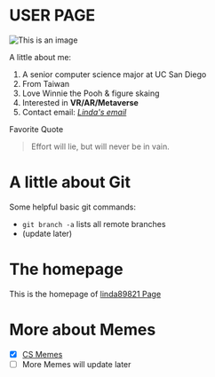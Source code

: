 # USER PAGE

![This is an image](https://www.niusnews.com/upload/posts/posts_image3_87710_1580956076.jpg)

A little about me:
1. A senior computer science major at UC San Diego
2. From Taiwan
3. Love Winnie the Pooh & figure skaing
4. Interested in **VR/AR/Metaverse**
5. Contact email: *[Linda's email](chw090@ucsd.edu)*

Favorite Quote
>Effort will lie, but will never be in vain.

# A little about Git
Some helpful basic git commands:
- `git branch -a` lists all remote branches
- (update later)

# The homepage
This is the homepage of [linda89821 Page](https://github.com/linda89821/linda89821.github.io)

# More about Memes
- [X] [CS Memes](Meme.jpeg)
- [ ] More Memes will update later

